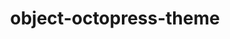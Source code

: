 ---
title: object-octopress-theme
slug: object-octopress-theme
github_link: https://github.com/gluttony/object-octopress-theme
demo_preview: http://k.ernel.org
demo_screenshot: 
description: Chinese
---